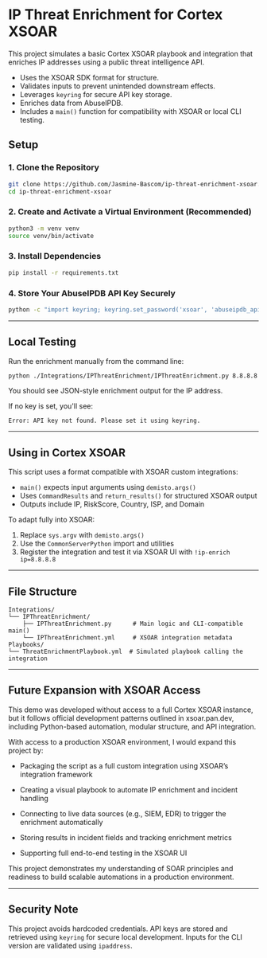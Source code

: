 # IP Threat Enrichment for Cortex XSOAR

This project simulates a basic Cortex XSOAR playbook and integration that enriches IP addresses using a public threat intelligence API.

- Uses the XSOAR SDK format for structure.
- Validates inputs to prevent unintended downstream effects.
- Leverages `keyring` for secure API key storage.
- Enriches data from AbuseIPDB.
- Includes a `main()` function for compatibility with XSOAR or local CLI testing.

## Setup

### 1. Clone the Repository

```bash
git clone https://github.com/Jasmine-Bascom/ip-threat-enrichment-xsoar.git
cd ip-threat-enrichment-xsoar
```

### 2. Create and Activate a Virtual Environment (Recommended)

```bash
python3 -m venv venv
source venv/bin/activate
```

### 3. Install Dependencies

```bash
pip install -r requirements.txt
```

### 4. Store Your AbuseIPDB API Key Securely

```bash
python -c "import keyring; keyring.set_password('xsoar', 'abuseipdb_api_key', 'your-api-key')"
```

---

## Local Testing

Run the enrichment manually from the command line:

```bash
python ./Integrations/IPThreatEnrichment/IPThreatEnrichment.py 8.8.8.8
```

You should see JSON-style enrichment output for the IP address.

If no key is set, you'll see:

```
Error: API key not found. Please set it using keyring.
```

---

## Using in Cortex XSOAR

This script uses a format compatible with XSOAR custom integrations:

- `main()` expects input arguments using `demisto.args()`
- Uses `CommandResults` and `return_results()` for structured XSOAR output
- Outputs include IP, RiskScore, Country, ISP, and Domain

To adapt fully into XSOAR:

1. Replace `sys.argv` with `demisto.args()`
2. Use the `CommonServerPython` import and utilities
3. Register the integration and test it via XSOAR UI with `!ip-enrich ip=8.8.8.8`

---

## File Structure

```
Integrations/
└── IPThreatEnrichment/
    ├── IPThreatEnrichment.py      # Main logic and CLI-compatible main()
    └── IPThreatEnrichment.yml     # XSOAR integration metadata
Playbooks/
└── ThreatEnrichmentPlaybook.yml  # Simulated playbook calling the integration
```

---

## Future Expansion with XSOAR Access

This demo was developed without access to a full Cortex XSOAR instance, but it follows official development patterns outlined in xsoar.pan.dev, including Python-based automation, modular structure, and API integration.

With access to a production XSOAR environment, I would expand this project by:

- Packaging the script as a full custom integration using XSOAR’s integration framework

- Creating a visual playbook to automate IP enrichment and incident handling

- Connecting to live data sources (e.g., SIEM, EDR) to trigger the enrichment automatically

- Storing results in incident fields and tracking enrichment metrics

- Supporting full end-to-end testing in the XSOAR UI

This project demonstrates my understanding of SOAR principles and readiness to build scalable automations in a production environment.

---

## Security Note

This project avoids hardcoded credentials. API keys are stored and retrieved using `keyring` for secure local development. Inputs for the CLI version are validated using `ipaddress`.